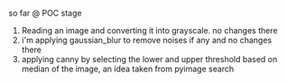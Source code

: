so far @ POC stage
1) Reading an image and converting it into grayscale. no changes there
2) i'm applying gaussian_blur to remove noises if any and no changes there
3) applying canny by selecting the lower and upper threshold based on median of the
image, an idea taken from pyimage search